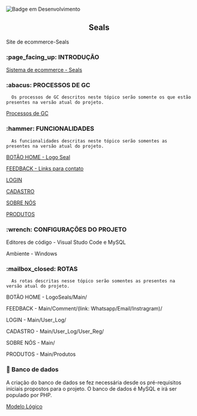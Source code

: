 ![Badge em Desenvolvimento](http://img.shields.io/static/v1?label=STATUS&message=EM%20DESENVOLVIMENTO&color=GREEN&style=for-the-badge)
<h2 align=center> Seals </h2>
 Site de ecommerce-Seals

<h3>:page_facing_up: INTRODUÇÃO</h3>

[Sistema de ecommerce - Seals](https://github.com/Albericoeduardo/Seals/blob/main/Scr/1.1%20Introdu%C3%A7%C3%A3o/Sobre-Seals.md)

<h3>:abacus: PROCESSOS DE GC</h3>

      Os processos de GC descritos neste tópico serão somente os que estão presentes na versão atual do projeto.
      
[Processos de GC](https://github.com/Albericoeduardo/Seals/blob/main/Scr/Processos%20GC/Processos-GC.md)
   
<h3>:hammer: FUNCIONALIDADES</h3>

      As funcionalidades descritas neste tópico serão somentes as presentes na versão atual do projeto.
   
[BOTÃO HOME - Logo Seal](https://github.com/Albericoeduardo/Seals/blob/main/Scr/2.1%20Bot%C3%A3o%20Home/Bot%C3%A3o%20Home.md)
   
[FEEDBACK - Links para contato](https://github.com/Albericoeduardo/Seals/blob/main/Scr/2.2%20Feedback/img/FeedBack.md)
   
[LOGIN](https://github.com/Albericoeduardo/Seals/blob/main/Scr/2.3%20Login/img/Login.md)

[CADASTRO](https://github.com/Albericoeduardo/Seals/blob/main/Scr/2.4%20Cadastro/img/Cadastro.md)
   
[SOBRE NÓS](https://github.com/Albericoeduardo/Seals/blob/main/Scr/2.5%20Sobre%20n%C3%B3s/img/Sobre-n%C3%B3s.md)
   
[PRODUTOS](https://github.com/Albericoeduardo/Seals/blob/main/Scr/2.6%20Produtos/img/Produtos.md)
   
<h3>:wrench: CONFIGURAÇÕES DO PROJETO</h3>
 
Editores de código - Visual Studo Code e MySQL

Ambiente - Windows
   
<h3>:mailbox_closed: ROTAS</h3>

      As rotas descritas nesse tópico serão somentes as presentes na versão atual do projeto.

BOTÃO HOME - LogoSeals/Main/
   
FEEDBACK - Main/Comment/(link: Whatsapp/Email/Instragram)/
   
LOGIN - Main/User_Log/
   
CADASTRO - Main/User_Log/User_Reg/
   
SOBRE NÓS - Main/

PRODUTOS - Main/Produtos
   
<h3>📁 Banco de dados</h3>

A criação do banco de dados se fez necessária desde os pré-requisitos iniciais propostos para o projeto. O banco de dados é MySQL e irá ser populado por PHP.

[Modelo Lógico](https://github.com/Albericoeduardo/Seals/blob/main/Scr/Banco%20de%20dados/Modelo_L%C3%B3gico.md)

   
   
